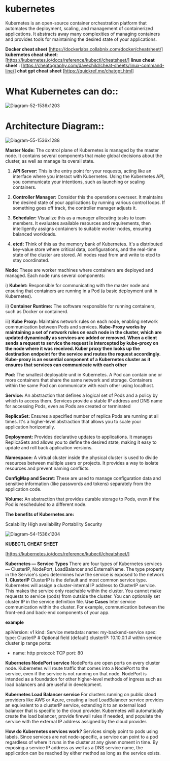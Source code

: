 # kubernetes
Kubernetes is an open-source container orchestration platform that automates the deployment, scaling, and management of containerized applications. It abstracts away many complexities of managing containers and provides tools for maintaining the desired state of your applications. 

**Docker cheat sheet** [https://dockerlabs.collabnix.com/docker/cheatsheet/]
**kubernetes cheat sheet**: [https://kubernetes.io/docs/reference/kubectl/cheatsheet/]
**linux cheat shee**t : [https://cheatography.com/davechild/cheat-sheets/linux-command-line/]
**chat gpt cheat sheet** [https://quickref.me/chatgpt.html]

# What Kubernetes can do:: 
![Diagram-52-1536x1203](https://github.com/karthiksaki/kubernetes/assets/124011389/f7377c84-1939-4c1b-bbfb-dad0746042a4)


# Architecture Diagram:: 
![Diagram-55-1536x1288](https://github.com/karthiksaki/kubernetes/assets/124011389/4081f925-7a39-4835-ad18-7465f44bd138)

**Master Node:**
        The control plane of Kubernetes is managed by the master node. It contains several components that make global decisions about the cluster, as well as manage its overall state.

1) **API Server:** This is the entry point for your requests, acting like an interface where you interact with Kubernetes. Using the Kubernetes API, you communicate your intentions, such as launching or scaling containers.

2) **Controller Manager:** Consider this the operations overseer. It maintains the desired state of your applications by running various control loops. If something goes off track, the controller manager adjusts it.

3) **Scheduler:** Visualize this as a manager allocating tasks to team members. It evaluates available resources and requirements, then intelligently assigns containers to suitable worker nodes, ensuring balanced workloads.

4) **etcd:** Think of this as the memory bank of Kubernetes. It's a distributed key-value store where critical data, configurations, and the real-time state of the cluster are stored. All nodes read from and write to etcd to stay coordinated.


**Node:**
These are worker machines where containers are deployed and managed. Each node runs several components:

i) **Kubelet:** Responsible for communicating with the master node and ensuring that containers are running in a Pod (a basic deployment unit in Kubernetes).

ii) **Container Runtime:** The software responsible for running containers, such as Docker or containerd.

iii) **Kube Proxy:** Maintains network rules on each node, enabling network communication between Pods and services.
 **Kube-Proxy works by maintaining a set of network rules on each node in the cluster, which are updated dynamically as services are added or removed. When a client sends a request to service the request is intercepted by kube-proxy on the node where it was received. Kuber proxy then looks up the destination endpoint for the service and routes the request accordingly. Kube-proxy is an essential component of a Kubernetes cluster as it ensures that services can communicate with each other**

**Pod:**
        The smallest deployable unit in Kubernetes. A Pod can contain one or more containers that share the same network and storage. Containers within the same Pod can communicate with each other using localhost.

**Service:**
        An abstraction that defines a logical set of Pods and a policy by which to access them. Services provide a stable IP address and DNS name for accessing Pods, even as Pods are created or terminated

**ReplicaSet:**
        Ensures a specified number of replica Pods are running at all times. It's a higher-level abstraction that allows you to scale your application horizontally.

**Deployment:**
        Provides declarative updates to applications. It manages ReplicaSets and allows you to define the desired state, making it easy to update and roll back application versions.

**Namespace:**
        A virtual cluster inside the physical cluster is used to divide resources between multiple users or projects. It provides a way to isolate resources and prevent naming conflicts.

**ConfigMap and Secret**:
        These are used to manage configuration data and sensitive information (like passwords and tokens) separately from the application code.

**Volume:**
        An abstraction that provides durable storage to Pods, even if the Pod is rescheduled to a different node.
        
**The benefits of Kubernetes are:**



Scalability
High availability
Portability
Security

![Diagram-54-1536x1204](https://github.com/karthiksaki/kubernetes/assets/124011389/13fe6327-89b4-4608-835f-5cc53d299d0a)


**KUBECTL CHEAT SHEET**

[https://kubernetes.io/docs/reference/kubectl/cheatsheet/]

**Kubernetes — Service Types**
There are four types of Kubernetes services — ClusterIP, NodePort, LoadBalancer and ExternalName. The type property in the Service's spec determines how the service is exposed to the network
**1. ClusterIP**
ClusterIP is the default and most common service type.
Kubernetes will assign a cluster-internal IP address to ClusterIP service. This makes the service only reachable within the cluster.
You cannot make requests to service (pods) from outside the cluster.
You can optionally set cluster IP in the service definition file.
**Use Cases**
Inter service communication within the cluster. For example, communication between the front-end and back-end components of your app.

**example**

apiVersion: v1
kind: Service
metadata:
  name: my-backend-service
spec:
  type: ClusterIP # Optional field (default)
  clusterIP: 10.10.0.1 # within service cluster ip range
  ports:
  - name: http
    protocol: TCP
    port: 80

**Kubernetes NodePort service**
NodePorts are open ports on every cluster node. Kubernetes will route traffic that comes into a NodePort to the service, even if the service is not running on that node. NodePort is intended as a foundation for other higher-level methods of ingress such as load balancers and are useful in development.

**Kubernetes Load Balancer service**
For clusters running on public cloud providers like AWS or Azure, creating a load LoadBalancer service provides an equivalent to a clusterIP service, extending it to an external load balancer that is specific to the cloud provider. Kubernetes will automatically create the load balancer, provide firewall rules if needed, and populate the service with the external IP address assigned by the cloud provider.

**How do Kubernetes services work?**
Services simply point to pods using labels. Since services are not node-specific, a service can point to a pod regardless of where it runs in the cluster at any given moment in time. By exposing a service IP address as well as a DNS service name, the application can be reached by either method as long as the service exists.

